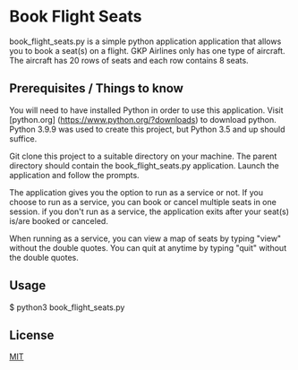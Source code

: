 # Book Flight Seats

book_flight_seats.py is a simple python application application that allows you to book a seat(s) on a flight.
GKP Airlines only has one type of aircraft. The aircraft has 20 rows of seats and each row contains 8 seats.

## Prerequisites / Things to know
You will need to have installed Python in order to use this application. Visit [python.org]
(https://www.python.org/?downloads) to download python. Python 3.9.9 was used to create this project, but Python 3.5
and up should suffice.

Git clone this project to a suitable directory on your machine. The parent directory should contain the
book_flight_seats.py application. Launch the application and follow the prompts.

The application gives you the option to run as a service or not. If you choose to run as a service, you can book or
cancel multiple seats in one session. if you don't run as a service, the application exits after your seat(s) is/are
booked or canceled.

When running as a service, you can view a map of seats by typing "view" without the double quotes. You can quit at
anytime by typing "quit" without the double quotes.

## Usage
$ python3 book_flight_seats.py

## License
[MIT](https://choosealicense.com/licenses/mit/)


